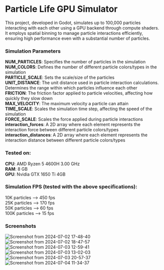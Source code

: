 # Particle Life GPU Simulator

This project, developed in Godot, simulates up to 100,000 particles interacting with each other using a GPU backend through compute shaders. It employs spatial binning to manage particle interactions efficiently, ensuring high performance even with a substantial number of particles.  

### Simulation Parameters  
**NUM_PARTICLES**: Specifies the number of particles in the simulation  
**NUM_COLORS**: Defines the number of different particle colors/types in the simulation  
**PARTICLE_SCALE**: Sets the scale/size of the particles  
**UNIT_DISTANCE**: The unit distance used in particle interaction calculations. Determines the range within which particles influence each other  
**FRICTION**: The friction factor applied to particle velocities, affecting how quickly they slow down  
**MAX_VELOCITY**: The maximum velocity a particle can attain  
**TIME_SCALE**: Scales the simulation time step, affecting the speed of the simulation  
**FORCE_SCALE**: Scales the force applied during particle interactions  
**interaction_forces**: A 2D array where each element represents the interaction force between different particle colors/types   
**interaction_distances**: A 2D array where each element represents the interaction distance between different particle colors/types  

### Tested on:  
**CPU**: AMD Ryzen 5 4600H 3.00 GHz  
**RAM**: 8 GB  
**GPU**: Nvidia GTX 1650 Ti 4GB  

### Simulation FPS (tested with the above specifications):  
10K particles --> 450 fps  
25K particles --> 170 fps  
50K particles --> 60 fps  
100K particles --> 15 fps  

### Screenshots

![Screenshot from 2024-07-02 17-48-40](https://github.com/Subash-A-A/particle-life-gpu/assets/83503341/a88aa28a-acac-448b-bd63-a746b547de90)
![Screenshot from 2024-07-02 18-47-57](https://github.com/Subash-A-A/particle-life-gpu/assets/83503341/876c213b-85c6-4155-a2f2-5b03e1ad5fd0)
![Screenshot from 2024-07-03 12-59-41](https://github.com/Subash-A-A/particle-life-gpu/assets/83503341/fdb51b9d-3a9c-438c-9e91-eaab4e609525)
![Screenshot from 2024-07-03 13-02-03](https://github.com/Subash-A-A/particle-life-gpu/assets/83503341/3373e851-00b7-4d10-a3b0-7a7193ce1d88)
![Screenshot from 2024-07-03 20-57-37](https://github.com/Subash-A-A/particle-life-gpu/assets/83503341/0a510534-73cc-41a7-a7d6-abb988d908a8)
![Screenshot from 2024-07-04 11-34-37](https://github.com/Subash-A-A/particle-life-gpu/assets/83503341/248beded-4706-48a9-9eef-077a506d9f32)
